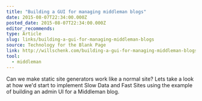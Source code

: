 ```yaml
---
title: "Building a GUI for managing middleman blogs"
date: 2015-08-07T22:34:00.000Z
posted_date: 2015-08-07T22:34:00.000Z
editor_recommends:
type: Article
slug: links/building-a-gui-for-managing-middleman-blogs
source: Technology for the Blank Page
link: http://willschenk.com/building-a-gui-for-managing-middleman-blogs/
tool:
  - middleman
---
```

Can we make static site generators work like a normal site? Lets take a look at how we'd start to implement Slow Data and Fast Sites using the example of building an admin UI for a Middleman blog.





